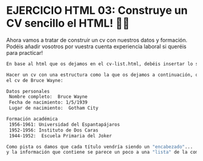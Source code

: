 # EJERCICIO HTML 03: Construye un CV sencillo el HTML! 👨🏽

Ahora vamos a tratar de construir un cv con nuestros datos y formación. Podéis añadir vosotros por vuestra cuenta experiencia laboral si queréis para practicar!

```bash
En base al html que os dejamos en el cv-list.html, debéis insertar lo siguiente:

Hacer un cv con una estructura como la que os dejamos a continuación, que serían los datos necesarios para montar
el cv de Bruce Wayne:

Datos personales
 Nombre completo:  Bruce Wayne
 Fecha de nacimiento: 1/5/1939
 Lugar de nacimiento:  Gotham City

Formación académica
 1956-1961: Universidad del Espantapájaros
 1952-1956: Instituto de Dos Caras
 1944-1952:  Escuela Primaria del Joker

Como pista os damos que cada título vendría siendo un "encabezado"... 
y la información que contiene se parece un poco a una "lista" de la compra...
```